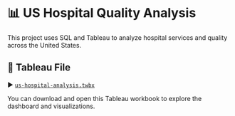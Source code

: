 # 📊 US Hospital Quality Analysis

This project uses SQL and Tableau to analyze hospital services and quality across the United States.

## 📁 Tableau File

▶️ [`us-hospital-analysis.twbx`](us-hospital-analysis.twb)

You can download and open this Tableau workbook to explore the dashboard and visualizations.

